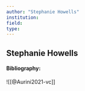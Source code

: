 ```yaml
---
author: "Stephanie Howells"
institution:
field:
type:
---
```


## Stephanie Howells
#### Bibliography:

![[@Aurini2021-vc]]